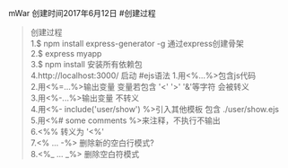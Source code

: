 mWar
创建时间2017年6月12日
#创建过程
>创建过程  
>1.$ npm install express-generator -g 通过express创建骨架 <br/>
>2.$ express myapp<br/>
>3.$ npm install 安装所有依赖包<br/>
>4.http://localhost:3000/ 启动
#ejs语法
>1.用<%...%>包含js代码<br/>
>2.用<%=...%>输出变量 变量若包含 '<' '>' '&'等字符 会被转义<br/>
>3.用<%-...%>输出变量 不转义<br/>
>4.用<%- include('user/show') %>引入其他模板 包含 ./user/show.ejs<br/>
>5.用<%# some comments %>来注释，不执行不输出<br/>
>6.<%% 转义为 '<%'<br/>
>7.<% ... -%> 删除新的空白行模式?<br/>
>8.<%_ ... _%> 删除空白符模式
